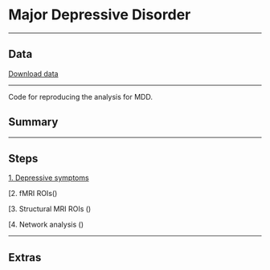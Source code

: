 # Major Depressive Disorder
---

## Data

[Download data](http://rfmri.org/REST-meta-MDD)

---

Code for reproducing the analysis for MDD.

## Summary

---

## Steps

[1. Depressive symptoms ](https://github.com/psilantrolab/Sudmex-alcohol-rat/blob/main/code/Env_configuration.md)   

[2. fMRI ROIs()

[3. Structural MRI ROIs ()

[4. Network analysis ()


---

## Extras
